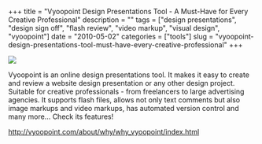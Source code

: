 +++
title = "Vyoopoint Design Presentations Tool - A Must-Have for Every Creative Professional"
description = ""
tags = ["design presentations", "design sign off", "flash review", "video markup", "visual design", "vyoopoint"]
date = "2010-05-02"
categories = ["tools"]
slug = "vyoopoint-design-presentations-tool-must-have-every-creative-professional"
+++


<div class="tool-screenshot mb1"><a href="http://vyoopoint.com/about/why/why_vyoopoint/index.html"><img id="bluga-thumbnail-2781" class="bluga-thumbnail custom" src="/media/bluga/
wt5230bc6a4cb24_custom.jpg"/></a></div><p>Vyoopoint is an online design presentations tool. It makes it easy to create and review a website design presentation or any other design project. Suitable for creative professionals - from freelancers to large advertising agencies. It supports flash files, allows not only text comments but also image markups and video markups, has automated version control and many more... Check its features!</p>

  
<p><a href="http://vyoopoint.com/about/why/why_vyoopoint/index.html">http://vyoopoint.com/about/why/why_vyoopoint/index.html</a></p>
      

